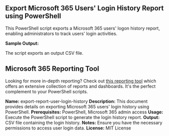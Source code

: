 ## Export Microsoft 365 Users' Login History Report using PowerShell
This PowerShell script exports a Microsoft 365 users' logon history report, enabling administrators to track users' login activities.

**Sample Output:**

The script exports an output CSV file.

## Microsoft 365 Reporting Tool
Looking for more in-depth reporting? Check out [this reporting tool](https://github.com/krzyswo/MsAdmin) which offers an extensive collection of reports and dashboards. It's the perfect complement to your PowerShell scripts.

**Name:** export-report-user-login-history
**Description:** This document provides details on exporting Microsoft 365 users' login history using PowerShell.
**Prerequisites:** PowerShell, Microsoft 365 admin access
**Usage:** Execute the PowerShell script to generate the login history report.
**Output:** CSV file containing the login history.
**Notes:** Ensure you have the necessary permissions to access user login data.
**License:** MIT License